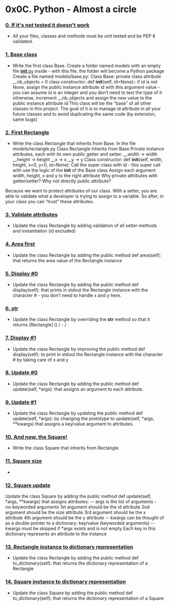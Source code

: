 # 0x0C. Python - Almost a circle

### [0. If it's not tested it doesn't work](./tests/)
- All your files, classes and methods must be unit tested and be PEP 8 validated.
### [1. Base class](./models(base.py))
- Write the first class Base. Create a folder named models with an empty file [__init__.py](./models/__init__.py) inside - with this file, the folder will become a Python package
Create a file named models/base.py:
Class Base:
private class attribute __nb_objects = 0
class constructor: def __init__(self, id=None)::
if id is not None, assign the public instance attribute id with this argument value - you can assume id is an integer and you don’t need to test the type of it
otherwise, increment __nb_objects and assign the new value to the public instance attribute id
This class will be the “base” of all other classes in this project. The goal of it is to manage id attribute in all your future classes and to avoid duplicating the same code (by extension, same bugs)
### [2. First Rectangle](./models/rectangle.py)
- Write the class Rectangle that inherits from Base.
In the file models/rectangle.py
Class Rectangle inherits from Base
Private instance attributes, each with its own public getter and setter:
__width -> width
__height -> height
__x -> x
__y -> y
Class constructor: def __init__(self, width, height, x=0, y=0, id=None):
Call the super class with id - this super call with use the logic of the __init__ of the Base class
Assign each argument width, height, x and y to the right attribute
Why private attributes with getter/setter? Why not directly public attribute?

Because we want to protect attributes of our class. With a setter, you are able to validate what a developer is trying to assign to a variable. So after, in your class you can “trust” these attributes.
### [3. Validate attributes](./models/rectangle.py)
- Update the class Rectangle by adding validation of all setter methods and instantiation (id excluded)
### [4. Area first](./models/rectangle.py)
- Update the class Rectangle by adding the public method def area(self): that returns the area value of the Rectangle instance
### [5. Display #0 ](./models/rectangle.py)
- Update the class Rectangle by adding the public method def display(self): that prints in stdout the Rectangle instance with the character # - you don’t need to handle x and y here.
### [6. __str__ ](./models/rectangle.py)
- Update the class Rectangle by overriding the __str__ method so that it returns [Rectangle] (<id>) <x>/<y> - <width>/<height>
### [7. Display #1](./models/rectangle.py)
- Update the class Rectangle by improving the public method def display(self): to print in stdout the Rectangle instance with the character # by taking care of x and y
### [8. Update #0](./models/rectangle.py)
- Update the class Rectangle by adding the public method def update(self, *args): that assigns an argument to each attribute.
### [9. Update #1](./models/rectangle.py)
- Update the class Rectangle by updating the public method def update(self, *args): by changing the prototype to update(self, *args, **kwargs) that assigns a key/value argument to attributes.
### [10. And now, the Square!](./models/sqaure.py)
- Write the class Square that inherits from Rectangle
### [11. Square size](./models/square.py)
- 
### [12. Square update](./models/square.py)
Update the class Square by adding the public method def update(self, *args, **kwargs) that assigns attributes:
-- args is the list of arguments - no-keyworded arguments
1st argument should be the id attribute
2nd argument should be the size attribute
3rd argument should be the x attribute
4th argument should be the y attribute
-- kwargs can be thought of as a double pointer to a dictionary: key/value (keyworded arguments)
-- kwargs must be skipped if *args exists and is not empty
Each key in this dictionary represents an attribute to the instance
### [13. Rectangle instance to dictionary representation](./models/square.py)
- Update the class Rectangle by adding the public method def to_dictionary(self): that returns the dictionary representation of a Rectangle
### [14. Square instance to dictionary representation](./models/square.py)
- Update the class Square by adding the public method def to_dictionary(self): that returns the dictionary representation of a Square